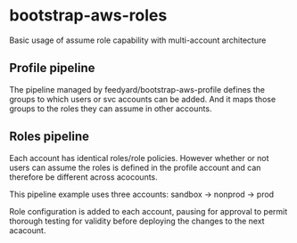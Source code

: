 # bootstrap-aws-roles
Basic usage of assume role capability with multi-account architecture

## Profile pipeline

The pipeline managed by feedyard/bootstrap-aws-profile defines the groups to which users or svc accounts can be added.
And it maps those groups to the roles they can assume in other accounts.

## Roles pipeline

Each account has identical roles/role policies. However whether or not users can assume the roles is defined in the
profile account and can therefore be different across acocounts.

This pipeline example uses three accounts: sandbox -> nonprod -> prod  
  
Role configuration is added to each account, pausing for approval to permit thorough testing for validity before
deploying the changes to the next acacount.